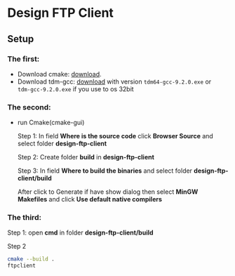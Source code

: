 # Design FTP Client 


## Setup

### The first:
- Download cmake: [download](https://cmake.org/download).
- Download tdm-gcc: [download](https://jmeubank.github.io/tdm-gcc/download/) with version ```tdm64-gcc-9.2.0.exe```
or ``` tdm-gcc-9.2.0.exe``` if you use to os 32bit

### The second:

- run Cmake(cmake-gui)

    Step 1: In field **Where is the source code** click **Browser Source** and select folder **design-ftp-client**
    
    Step 2: Create folder **build** in **design-ftp-client**

    Step 3: In field **Where to build the binaries** and select folder **design-ftp-client/build**

    After click to Generate if have show dialog then select **MinGW Makefiles** and click **Use default native compilers**

### The third:

Step 1: open **cmd** in folder **design-ftp-client/build**

Step 2
```bash
cmake --build .
ftpclient
```